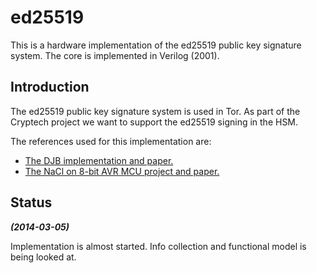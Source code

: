 ed25519
=======
This is a hardware implementation of the ed25519 public key signature
system. The core is implemented in Verilog (2001).


## Introduction ##
The ed25519 public key signature system is used in Tor. As part of the
Cryptech project we want to support the ed25519 signing in the HSM.

The references used for this implementation are:
- [The DJB implementation and paper.](http://ed25519.cr.yp.to/index.html)
- [The NaCl on 8-bit AVR MCU project and paper.](http://cryptojedi.org/crypto/)


## Status ##
***(2014-03-05)***

Implementation is almost started. Info collection and functional model
is being looked at.

